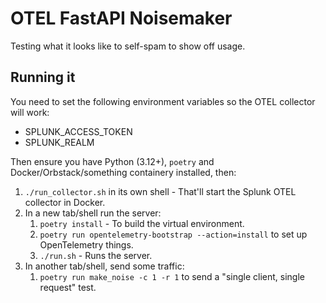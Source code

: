 # OTEL FastAPI Noisemaker

Testing what it looks like to self-spam to show off usage.

## Running it

You need to set the following environment variables so the OTEL collector will work:

- SPLUNK_ACCESS_TOKEN
- SPLUNK_REALM

Then ensure you have Python (3.12+), `poetry` and Docker/Orbstack/something containery installed, then:

  1. `./run_collector.sh` in its own shell - That'll start the Splunk OTEL collector in Docker.
  2. In a new tab/shell run the server:
     1. `poetry install` - To build the virtual environment.
     2. `poetry run opentelemetry-bootstrap --action=install` to set up OpenTelemetry things.
     3. `./run.sh` - Runs the server.
  3. In another tab/shell, send some traffic:
     1. `poetry run make_noise -c 1 -r 1` to send a "single client, single request" test.
